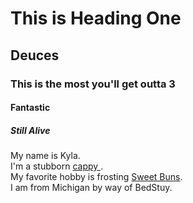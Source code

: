<!DOCTYPE html>
<html>
<head>
	<title></title>
</head>
<h1>This is Heading One</h1>
<h2>Deuces</h2>
<h3>This is the most you'll get outta 3</h3>
<h4>Fantastic</h4>
<h5>Still Alive</h5>

<body>
<p>My name is Kyla.<br>
I'm a stubborn <a href="http://elitedaily.com/life/culture/capricorns-are-the-best-people/1249376/"> cappy </a>. <br>
My favorite hobby is frosting <a href="<iframe src="//giphy.com/embed/5ksEpKy6EzHWw?html5=true" width="480" height="323" frameBorder="0" class="giphy-embed" allowFullScreen></iframe><a href="http://giphy.com/gifs/roll-cinnamon-5ksEpKy6EzHWw">Sweet Buns</a>. <br>
I am from Michigan by way of BedStuy.</p>

</body>
</html>
